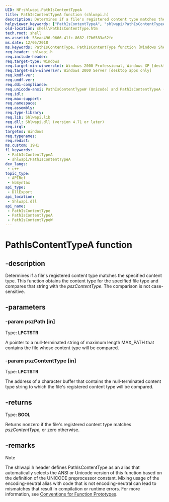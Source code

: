 ```yaml
---
UID: NF:shlwapi.PathIsContentTypeA
title: PathIsContentTypeA function (shlwapi.h)
description: Determines if a file's registered content type matches the specified content type. This function obtains the content type for the specified file type and compares that string with the pszContentType. The comparison is not case-sensitive. (ANSI)
helpviewer_keywords: ["PathIsContentTypeA", "shlwapi/PathIsContentTypeA"]
old-location: shell\PathIsContentType.htm
tech.root: shell
ms.assetid: 53eac496-9666-41fc-8682-f7b6583a62fe
ms.date: 12/05/2018
ms.keywords: PathIsContentType, PathIsContentType function [Windows Shell], PathIsContentTypeA, PathIsContentTypeW, _win32_PathIsContentType, shell.PathIsContentType, shlwapi/PathIsContentType, shlwapi/PathIsContentTypeA, shlwapi/PathIsContentTypeW
req.header: shlwapi.h
req.include-header: 
req.target-type: Windows
req.target-min-winverclnt: Windows 2000 Professional, Windows XP [desktop apps only]
req.target-min-winversvr: Windows 2000 Server [desktop apps only]
req.kmdf-ver: 
req.umdf-ver: 
req.ddi-compliance: 
req.unicode-ansi: PathIsContentTypeW (Unicode) and PathIsContentTypeA (ANSI)
req.idl: 
req.max-support: 
req.namespace: 
req.assembly: 
req.type-library: 
req.lib: Shlwapi.lib
req.dll: Shlwapi.dll (version 4.71 or later)
req.irql: 
targetos: Windows
req.typenames: 
req.redist: 
ms.custom: 19H1
f1_keywords:
 - PathIsContentTypeA
 - shlwapi/PathIsContentTypeA
dev_langs:
 - c++
topic_type:
 - APIRef
 - kbSyntax
api_type:
 - DllExport
api_location:
 - Shlwapi.dll
api_name:
 - PathIsContentType
 - PathIsContentTypeA
 - PathIsContentTypeW
---
```


# PathIsContentTypeA function


## -description

Determines if a file's registered content type matches the specified content type. This function obtains the content type for the specified file type and compares that string with the <i>pszContentType</i>. The comparison is not case-sensitive.

## -parameters

### -param pszPath [in]

Type: <b>LPCTSTR</b>

A pointer to a null-terminated string of maximum length MAX_PATH that contains the file whose content type will be compared.

### -param pszContentType [in]

Type: <b>LPCTSTR</b>

The address of a character buffer that contains the null-terminated content type string to which the file's registered content type will be compared.

## -returns

Type: <b>BOOL</b>

Returns nonzero if the file's registered content type matches <i>pszContentType</i>, or zero otherwise.

## -remarks

> [!NOTE]
> The shlwapi.h header defines PathIsContentType as an alias that automatically selects the ANSI or Unicode version of this function based on the definition of the UNICODE preprocessor constant. Mixing usage of the encoding-neutral alias with code that is not encoding-neutral can lead to mismatches that result in compilation or runtime errors. For more information, see [Conventions for Function Prototypes](/windows/win32/intl/conventions-for-function-prototypes).


